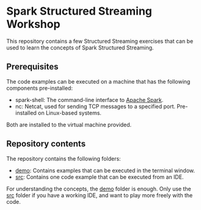 # Spark Structured Streaming Workshop

This repository contains a few Structured Streaming exercises
that can be used to learn the concepts of Spark Structured Streaming.

## Prerequisites

The code examples can be executed on a machine that has the following components pre-installed:
* spark-shell: The command-line interface to [Apache Spark](https://spark.apache.org/downloads.html).
* nc: Netcat, used for sending TCP messages to a specified port. Pre-installed on Linux-based systems.

Both are installed to the virtual machine provided.

## Repository contents

The repository contains the following folders:
* [demo](demo): Contains examples that can be executed in the terminal window.
* [src](src): Contains one code example that can be executed from an IDE. 

For understanding the concepts, the [demo](demo) folder is enough. Only use the [src](src)
folder if you have a working IDE, and want to play more freely with the code.